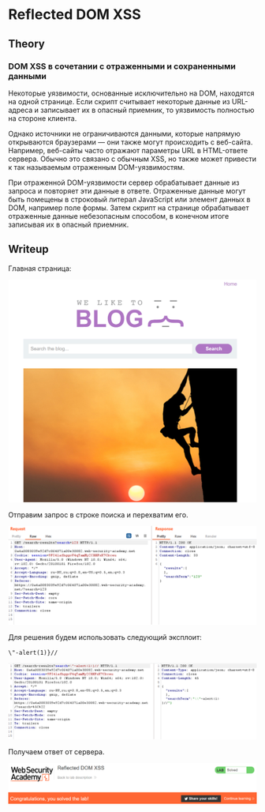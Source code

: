 # Reflected DOM XSS

## Theory

<h3>DOM XSS в сочетании с отраженными и сохраненными данными</h3>

Некоторые уязвимости, основанные исключительно на DOM, находятся на одной странице. Если скрипт считывает некоторые данные из URL-адреса и записывает их в опасный приемник, то уязвимость полностью на стороне клиента.

Однако источники не ограничиваются данными, которые напрямую открываются браузерами — они также могут происходить с веб-сайта. Например, веб-сайты часто отражают параметры URL в HTML-ответе сервера. Обычно это связано с обычным XSS, но также может привести к так называемым отраженным DOM-уязвимостям.

При отраженной DOM-уязвимости сервер обрабатывает данные из запроса и повторяет эти данные в ответе. Отраженные данные могут быть помещены в строковый литерал JavaScript или элемент данных в DOM, например поле формы. Затем скрипт на странице обрабатывает отраженные данные небезопасным способом, в конечном итоге записывая их в опасный приемник.

## Writeup

Главная страница:

![](./assets/1.png)

Отправим запрос в строке поиска и перехватим его.

![](./assets/2.png)

Для решения будем использовать следующий эксплоит:

```
\"-alert(1)}//
```

![](./assets/3.png)

Получаем ответ от сервера.

![](./assets/4.png)